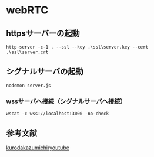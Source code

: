 # webRTC

## httpsサーバーの起動
```
http-server -c-1 . --ssl --key .\ssl\server.key --cert .\ssl\server.crt
```

## シグナルサーバの起動
```
nodemon server.js
```

### wssサーバへ接続（シグナルサーバへ接続）
```
wscat -c wss://localhost:3000 -no-check
```

## 参考文献
[kurodakazumichi/youtube](https://github.com/kurodakazumichi/youtube/tree/main/IntruductionToWebRTC)
